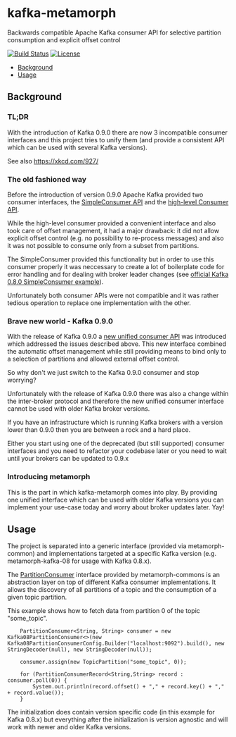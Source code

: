 # kafka-metamorph
Backwards compatible Apache Kafka consumer API for selective partition consumption and explicit offset control

[![Build Status](https://travis-ci.org/researchgate/kafka-metamorph.svg?branch=master)](https://travis-ci.org/researchgate/kafka-metamorph)
[![License](https://img.shields.io/badge/license-Apache--2.0-blue.svg)](http://www.apache.org/licenses/LICENSE-2.0)

- [Background](#background)
- [Usage](#usage)

## Background

### TL;DR

With the introduction of Kafka 0.9.0 there are now 3 incompatible consumer interfaces and this project tries to unify them (and provide a consistent API which can be used with several Kafka versions).

See also https://xkcd.com/927/

### The old fashioned way

Before the introduction of version 0.9.0 Apache Kafka provided two consumer interfaces,
the [SimpleConsumer API](http://kafka.apache.org/082/documentation.html#simpleconsumerapi) and the [high-level Consumer API](http://kafka.apache.org/082/documentation.html#highlevelconsumerapi).

While the high-level consumer provided a convenient interface and also took care of offset management, it had a major drawback:
it did not allow explicit offset control (e.g. no possibility to re-process messages) and also it was not possible to consume
only from a subset from partitions.

The SimpleConsumer provided this functionality but in order to use this consumer properly it was neccessary to create a
lot of boilerplate code for error handling and for dealing with broker leader changes (see [official Kafka 0.8.0 SimpleConsumer example](https://cwiki.apache.org/confluence/display/KAFKA/0.8.0+SimpleConsumer+Example)).

Unfortunately both consumer APIs were not compatible and it was rather tedious operation to replace one implementation with the other.

### Brave new world - Kafka 0.9.0

With the release of Kafka 0.9.0 a [new unified consumer API](http://kafka.apache.org/090/documentation.html#consumerapi) was introduced which addressed the issues described above.
This new interface combined the automatic offset management while still providing means to bind only to a selection of partitions
and allowed external offset control.

So why don't we just switch to the Kafka 0.9.0 consumer and stop worrying?

Unfortunately with the release of Kafka 0.9.0 there was also a change within the inter-broker protocol and therefore
the new unified consumer interface cannot be used with older Kafka broker versions.

If you have an infrastructure which is running Kafka brokers with a version lower than 0.9.0 then you are between
a rock and a hard place.

Either you start using one of the deprecated (but still supported) consumer interfaces and you
need to refactor your codebase later or you need to wait until your brokers can be updated to 0.9.x

### Introducing metamorph

This is the part in which kafka-metamorph comes into play. By providing one unified interface which can be
used with older Kafka versions you can implement your use-case today and worry about broker updates later. Yay!

## Usage

The project is separated into a generic interface (provided via metamorph-common) and implementations targeted at a specific Kafka version (e.g. metamorph-kafka-08 for usage with Kafka 0.8.x).

The [PartitionConsumer](http://researchgate.github.io/kafka-metamorph/latest/javadoc/metamorph-common/index.html?net/researchgate/kafka/metamorph/PartitionConsumer.html) interface provided by metamorph-commons is an abstraction layer on top of different Kafka consumer implementations. It allows the discovery of all partitions of a topic and the consumption of a given topic partition.

This example shows how to fetch data from partition 0 of the topic "some_topic".

```
    PartitionConsumer<String, String> consumer = new Kafka08PartitionConsumer<>(new Kafka08PartitionConsumerConfig.Builder("localhost:9092").build(), new StringDecoder(null), new StringDecoder(null));

    consumer.assign(new TopicPartition("some_topic", 0));

    for (PartitionConsumerRecord<String,String> record : consumer.poll(0)) {
        System.out.println(record.offset() + "," + record.key() + "," + record.value());
    }
```

The initialization does contain version specific code (in this example for Kafka 0.8.x) but everything after the initialization is version agnostic and will work with newer and older Kafka versions.